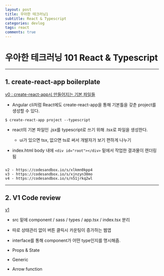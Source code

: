 ```yaml
---
layout: post
title: 우아한 테크러닝1
subtitle: React & Typescript 
categories: devlog
tags: react
comments: true
---
```


# 우아한 테크러닝 101 React & Typescript

---

## 1.  create-react-app boilerplate

[v0 : create-react-app시 만들어지는 기본 파일들](https://codesandbox.io/s/924zj53kwr)

-   Angular cli처럼 React에도 create-react-app을 통해 기본틀을 갖춘 project를 생성할 수 있다. 

```
$ create-react-app project --typescript
```

-   react의 기본 파일인 .jsx를 typescript로 쓰기 위해 .tsx로 파일을 생성한다. 

    -   ui가 있으면 tsx, 없으면 ts로 써서 개발자가 보기 편하게 나누기

-   index.html body 내에 `<div id="root"></div>` 밑에서 작업한 결과물이 렌더링 됨

```

v2 - https://codesandbox.io/s/xlkmn0kpp4
v3 - https://codesandbox.io/s/xjnzyn38mo
v4 - https://codesandbox.io/s/n51jrkq2wl

```

--- 


## 2. V1 Code review

[v1](https://codesandbox.io/s/xzvm68m9xw)

-   src 밑에 component / sass / types / app.tsx / index.tsx 분리

-   따로 상태관리 없이 버튼 클릭시 카운팅이 증가하는 웹앱

-   interface를 통해 component가 어떤 type인지를 명시해줌.

-   Props & State

-   Generic

-   Arrow function

